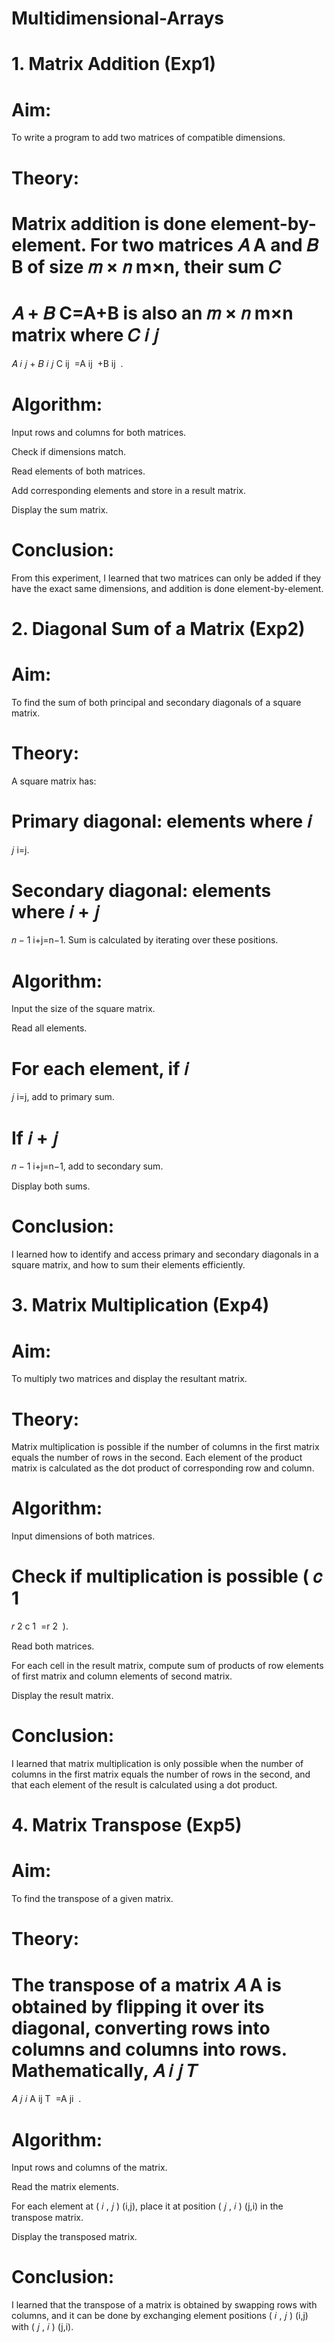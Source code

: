 # Multidimensional-Arrays

# 1. Matrix Addition (Exp1)
# Aim:
To write a program to add two matrices of compatible dimensions.

# Theory:
Matrix addition is done element-by-element. For two matrices 
𝐴
A and 
𝐵
B of size 
𝑚
×
𝑛
m×n, their sum 
𝐶
=
𝐴
+
𝐵
C=A+B is also an 
𝑚
×
𝑛
m×n matrix where 
𝐶
𝑖
𝑗
=
𝐴
𝑖
𝑗
+
𝐵
𝑖
𝑗
C 
ij
​
 =A 
ij
​
 +B 
ij
​
 .

# Algorithm:

Input rows and columns for both matrices.

Check if dimensions match.

Read elements of both matrices.

Add corresponding elements and store in a result matrix.

Display the sum matrix.

# Conclusion:
From this experiment, I learned that two matrices can only be added if they have the exact same dimensions, and addition is done element-by-element.

# 2. Diagonal Sum of a Matrix (Exp2)
# Aim:
To find the sum of both principal and secondary diagonals of a square matrix.

# Theory:
A square matrix has:

Primary diagonal: elements where 
𝑖
=
𝑗
i=j.

Secondary diagonal: elements where 
𝑖
+
𝑗
=
𝑛
−
1
i+j=n−1.
Sum is calculated by iterating over these positions.

# Algorithm:

Input the size of the square matrix.

Read all elements.

For each element, if 
𝑖
=
𝑗
i=j, add to primary sum.

If 
𝑖
+
𝑗
=
𝑛
−
1
i+j=n−1, add to secondary sum.

Display both sums.

# Conclusion:
I learned how to identify and access primary and secondary diagonals in a square matrix, and how to sum their elements efficiently.

# 3. Matrix Multiplication (Exp4)
# Aim:
To multiply two matrices and display the resultant matrix.

# Theory:
Matrix multiplication is possible if the number of columns in the first matrix equals the number of rows in the second. Each element of the product matrix is calculated as the dot product of corresponding row and column.

# Algorithm:

Input dimensions of both matrices.

Check if multiplication is possible (
𝑐
1
=
𝑟
2
c 
1
​
 =r 
2
​
 ).

Read both matrices.

For each cell in the result matrix, compute sum of products of row elements of first matrix and column elements of second matrix.

Display the result matrix.

# Conclusion:
I learned that matrix multiplication is only possible when the number of columns in the first matrix equals the number of rows in the second, and that each element of the result is calculated using a dot product.

# 4. Matrix Transpose (Exp5)
# Aim:
To find the transpose of a given matrix.

# Theory:
The transpose of a matrix 
𝐴
A is obtained by flipping it over its diagonal, converting rows into columns and columns into rows. Mathematically, 
𝐴
𝑖
𝑗
𝑇
=
𝐴
𝑗
𝑖
A 
ij
T
​
 =A 
ji
​
 .

# Algorithm:

Input rows and columns of the matrix.

Read the matrix elements.

For each element at 
(
𝑖
,
𝑗
)
(i,j), place it at position 
(
𝑗
,
𝑖
)
(j,i) in the transpose matrix.

Display the transposed matrix.

# Conclusion:
I learned that the transpose of a matrix is obtained by swapping rows with columns, and it can be done by exchanging element positions 
(
𝑖
,
𝑗
)
(i,j) with 
(
𝑗
,
𝑖
)
(j,i).
